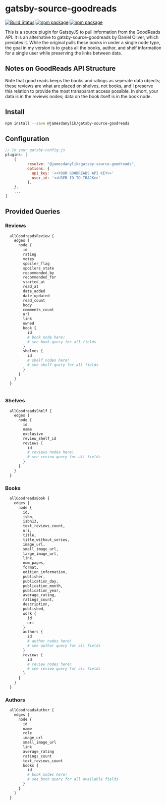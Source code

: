 # gatsby-source-goodreads

[![Build Status](https://travis-ci.org/jamesdanylik/gatsby-source-goodreads.svg?branch=master)](https://travis-ci.org/jamesdanylik/gatsby-source-goodreads)
[![npm package](https://img.shields.io/npm/v/@jamesdanylik/gatsby-source-goodreads.svg)](https://www.npmjs.org/package/@jamesdanylik/gatsby-source-goodreads)
[![npm package](https://img.shields.io/npm/dm/@jamesdanylik/gatsby-source-goodreads.svg)](https://npmcharts.com/compare/@jamesdanylik/gatsby-source-goodreads?minimal=true)



This is a source plugin for GatsbyJS to pull information from the GoodReads API.  It is an alternative to gatsby-source-goodreads by Daniel Oliver, which predates it.  While the original pulls these books in under a single node type, the goal in my version is to grabs all the books, author, and shelf information for a single user while preserving the links between data.  

## Notes on GoodReads API Structure
Note that good reads keeps the books and ratings as seperate data objects; these reviews are what are placed on shelves, not books, and I preserve this relation to provide the most transparant access possible.  In short, your data is in the reviews nodes; data on the book itself is in the book node.

## Install

```bash
npm install --save @jamesdanylik/gatsby-source-goodreads
```


## Configuration
```javascript
// In your gatsby-config.js
plugins: [
	{
	      resolve: "@jamesdanylik/gatsby-source-goodreads",
	      options: {
            api_key: '<<YOUR GOODREADS API KEY>>'
	        user_id: '<<USER ID TO TRACK>>'
	      },
	},
	...
]
```

## Provided Queries

### Reviews
```graphql
  allGoodreadsReview {
    edges {
      node {
        id
        rating
        votes
        spoiler_flag
        spoilers_state
        recommended_by
        recommended_for
        started_at
        read_at
        date_added
        date_updated
        read_count
        body
        comments_count
        url
        link
        owned
        book {
          id
          # book node here!
          # see book query for all fields
        }
        shelves {
          id
          # shelf nodes here!
          # see shelf query for all fields
        }
      }
    }
  }
  
```

### Shelves
```graphql
  allGoodreadsShelf {
    edges {
      node {
        id
        name
        exclusive
        review_shelf_id
        reviews {
          id
          # reviews nodes here!
          # see review query for all fields
        }
      }
    }
  }
```

### Books
```graphql
  allGoodreadsBook {
    edges {
      node {
        id, 
        isbn, 
        isbn13, 
        text_reviews_count, 
        uri, 
        title, 
        title_without_series, 
        image_url, 
        small_image_url, 
        large_image_url, 
        link, 
        num_pages, 
        format, 
        edition_information, 
        publisher, 
        publication_day, 
        publication_month, 
        publication_year, 
        average_rating, 
        ratings_count, 
        description,
        published,
        work {
          id
          uri
        }
        authors {
          id
          # author nodes here!
          # see author query for all fields
        }
        reviews {
          id
          # review nodes here!
          # see review query for all fields
        }
      }
    }
  }
```

### Authors
```graphql
  allGoodreadsAuthor {
    edges {
      node {
        id
        name
        role
        image_url
        small_image_url
        link
        average_rating
        ratings_count
        text_reviews_count
        books {
          id
          # book nodes here!
          # see book query for all available fields
        }
      }
    }
  }
```

